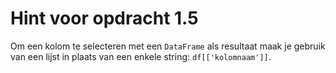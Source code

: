 # Hint voor opdracht 1.5
Om een kolom te selecteren met een `DataFrame` als resultaat maak je gebruik van een lijst in plaats van een enkele string: `df[['kolomnaam']]`.